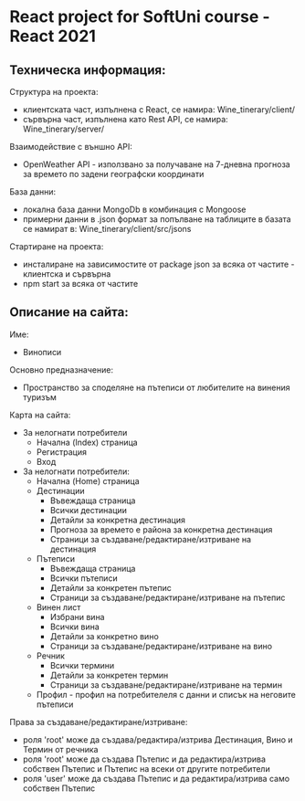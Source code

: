React project for SoftUni course - React 2021
===========================================


Техническа информация:
----------------------

Структура на проекта:
 - клиентската част, изпълнена с React, се намира: Wine_tinerary/client/
 - сървърна част, изпълнена като Rest API, се намира: Wine_tinerary/server/
 
Взаимодействие с външно API:
  - OpenWeather API - използвано за получаване на 7-дневна прогноза за времето по задени географски координати
 
База данни: 
  - локална база данни MongoDb в комбинация с Mongoose
  - примерни данни в .json формат за попълване на таблиците в базата се намират в: Wine_tinerary/client/src/jsons 
  
Стартиране на проекта:
  - инсталиране на зависимостите от package json за всяка от частите - клиентска и сървърна
  - npm start за всяка от частите
  


Описание на сайта:
------------------

Име:
  - Винописи

Основно предназначение: 
  - Пространство за споделяне на пътеписи от любителите на винения туризъм

Карта на сайта:
- За нелогнати потребители
    - Начална (Index) страница
    - Регистрация
    - Вход      
- За нелогнати потребители:
    - Начална (Home) страница 
    - Дестинации
        - Въвеждаща страница
        - Всички дестинации
        - Детайли за конкретна дестинация
        - Прогноза за времето е района за конкретна дестинация
        - Страници за създаване/редактиране/изтриване на дестинация
     - Пътеписи
        - Въвеждаща страница
        - Всички пътеписи
        - Детайли за конкретен пътепис
        - Страници за създаване/редактиране/изтриване на пътепис
     - Винен лист
        - Избрани вина
        - Всички вина
        - Детайли за конкретно вино
        - Страници за създаване/редактиране/изтриване на вино
     - Речник
        - Всички термини
        - Детайли за конкретен термин
        - Страници за създаване/редактиране/изтриване на термин
     - Профил - профил на потребителеля с данни и списък на неговите пътеписи
       
       
 Права за създаване/редактиране/изтриване:
   - роля 'root' може да създава/редактира/изтрива Дестинация, Вино и Термин от речника
   - роля 'root' може да създава Пътепис и да редактира/изтрива собствен Пътепис и Пътепис на всеки от другите потребители
   - роля 'user' може да създава Пътепис и да редактира/изтрива само собствен Пътепис
